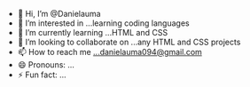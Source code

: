 - 👋 Hi, I’m @Danielauma
- 👀 I’m interested in ...learning coding languages 
- 🌱 I’m currently learning ...HTML and CSS
- 💞️ I’m looking to collaborate on ...any HTML and CSS projects
- 📫 How to reach me ...danielauma094@gmail.com 
- 😄 Pronouns: ...
- ⚡ Fun fact: ...

<!---
Danielauma/Danielauma is a ✨ special ✨ repository because its `README.md` (this file) appears on your GitHub profile.
You can click the Preview link to take a look at your changes.
--->
